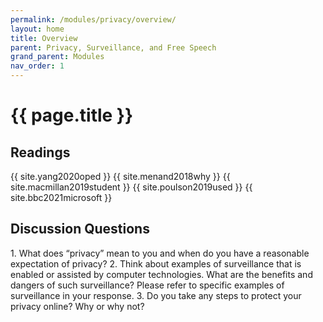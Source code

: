 ```yaml
---
permalink: /modules/privacy/overview/
layout: home
title: Overview
parent: Privacy, Surveillance, and Free Speech
grand_parent: Modules
nav_order: 1
---
```


# {{ page.title }}

<h2 class="text-delta">Readings</h2>
{{ site.yang2020oped }}
{{ site.menand2018why }}
{{ site.macmillan2019student }}
{{ site.poulson2019used }}
{{ site.bbc2021microsoft }}

<h2 class="text-delta">Discussion Questions</h2>
1. What does “privacy” mean to you and when do you have a reasonable expectation of privacy?
2. Think about examples of surveillance that is enabled or assisted by computer technologies. What are the benefits and dangers of such surveillance? Please refer to specific examples of surveillance in your response.
3. Do you take any steps to protect your privacy online? Why or why not?